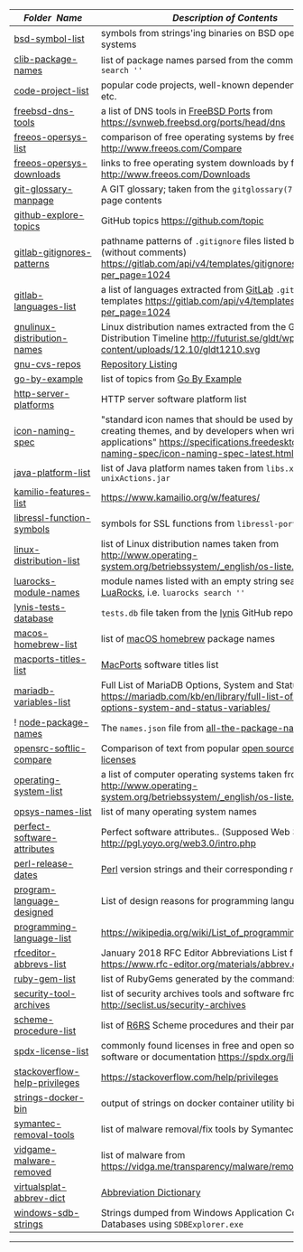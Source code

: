 |&nbsp;&nbsp;&nbsp;&nbsp;_Folder&nbsp;&nbsp;Name_&nbsp;&nbsp;&nbsp;&nbsp;| _Description of Contents_
|:----------------|--------------------------------------------------------------------------------------------------------------------------------------------------------
| [bsd-symbol-list](bsd-symbol-list.txt) |  symbols from strings'ing binaries on BSD operating systems 
| [clib-package-names](clib-package-names.txt) | list of package names parsed from the command `clib search ''`
| [code-project-list](code-project-list.txt) |  popular code projects, well-known dependencies, API's, etc. 
| [freebsd-dns-tools](freebsd-dns-tools.txt) |  a list of DNS tools in [FreeBSD Ports](https://wikipedia.org/wiki/FreeBSD_Ports) from <https://svnweb.freebsd.org/ports/head/dns> 
| [freeos-opersys-list](freeos-opersys-list.txt) |  comparison of free operating systems by freeos.com <http://www.freeos.com/Compare> 
| [freeos-opersys-downloads](freeos-opersys-downloads.md) |  links to free operating system downloads by freeos.com <http://www.freeos.com/Downloads> 
| [git-glossary-manpage](git-glossary-manpage.md) |  A GIT glossary; taken from the `gitglossary(7)` manual page contents 
| [github-explore-topics](github-explore-topics.txt) |  GitHub topics <https://github.com/topic> 
| [gitlab-gitignores-patterns](gitlab-gitignores-patterns.txt) |  pathname patterns of `.gitignore` files listed by GitLab API (without comments) <https://gitlab.com/api/v4/templates/gitignores?per_page=1024> 
| [gitlab-languages-list](gitlab-languages-list.txt) |  a list of languages extracted from [GitLab](https://gitlab.com) `.gitignore` templates <https://gitlab.com/api/v4/templates/gitignores?per_page=1024> 
| [gnulinux-distribution-names](gnulinux-distribution-names.txt) |  Linux distribution names extracted from the GNU/Linux Distribution Timeline <http://futurist.se/gldt/wp-content/uploads/12.10/gldt1210.svg> 
| [gnu-cvs-repos](gnu-cvs-repos.txt) |  [Repository Listing](http://cvs.savannah.gnu.org/viewvc) 
| [go-by-example](go-by-example.txt) |  list of topics from [Go By Example](https://gobyexample.com) 
| [http-server-platforms](http-server-platforms.txt) |  HTTP server software platform list 
| [icon-naming-spec](icon-naming-spec.txt) |  "standard icon names that should be used by artists when creating themes, and by developers when writing applications" <https://specifications.freedesktop.org/icon-naming-spec/icon-naming-spec-latest.html> 
| [java-platform-list](java-platform-list.txt) |  list of Java platform names taken from `libs.xml` `unixActions.jar` 
| [kamilio-features-list](kamilio-features-list.txt) |  <https://www.kamailio.org/w/features/> 
| [libressl-function-symbols](libressl-function-symbols.txt) |  symbols for SSL functions from `libressl-portable` 
| [linux-distribution-list](linux-distribution-list.txt) | list of Linux distribution names taken from <http://www.operating-system.org/betriebssystem/_english/os-liste.htm> 
| [luarocks-module-names](luarocks-module-names.txt) | module names listed with an empty string search using [LuaRocks](https://luarocks.org), i.e. `luarocks search ''`
| [lynis-tests-database](lynis-tests-database.txt) | `tests.db` file taken from the [lynis](https://github.com/CISOfy/lynis "Security auditing tool for UNIX-based systems") GitHub repository
| [macos-homebrew-list](macos-homebrew-list.txt) |  list of [macOS homebrew](https://brew.sh) package names 
| [macports-titles-list](macports-titles-list.txt) |  [MacPorts](https://www.macports.org) software titles list 
| [mariadb-variables-list](mariadb-variables-list.txt) |  Full List of MariaDB Options, System and Status Variables <https://mariadb.com/kb/en/library/full-list-of-mariadb-options-system-and-status-variables/> 
! [node-package-names](node-package-names.json) | The `names.json` file from [all-the-package-names](https://npmjs.com/package/all-the-package-names)  
| [opensrc-softlic-compare](opensrc-softlic-compare.md) |  Comparison of text from popular [open source software licenses](https://opensource.org/licenses) 
| [operating-system-list](operating-system-list.txt) |  a list of computer operating systems taken from <http://www.operating-system.org/betriebssystem/_english/os-liste.htm> 
| [opsys-names-list](opsys-names-list.txt) |  list of many operating system names 
| [perfect-software-attributes](perfect-software-attributes.txt) |  Perfect software attributes.. (Supposed Web 3.0 features) <http://pgl.yoyo.org/web3.0/intro.php> 
| [perl-release-dates](perl-release-dates.txt) |  [Perl](https://www.perl.org) version strings and their corresponding release dates 
| [program-language-designed](program-language-designed.txt) |  List of design reasons for programming languages 
| [programming-language-list](programming-language-list.txt) |  <https://wikipedia.org/wiki/List_of_programming_languages> 
| [rfceditor-abbrevs-list](rfceditor-abbrevs-list.txt) |  January 2018 RFC Editor Abbreviations List from <https://www.rfc-editor.org/materials/abbrev.expansion.txt> 
| [ruby-gem-list](ruby-gem-list.txt) |  list of RubyGems generated by the command: `gem search` 
| [security-tool-archives](security-tool-archives.txt) |  list of security archives tools and software from <http://seclist.us/security-archives> 
| [scheme-procedure-list](scheme-procedure-list.txt) | list of [R6RS](https://r6rs.org) Scheme procedures and their parameters
| [spdx-license-list](spdx-license-list.txt) |  commonly found licenses in free and open source software or documentation <https://spdx.org/licenses/> 
| [stackoverflow-help-privileges](stackoverflow-help-privileges.txt) |  <https://stackoverflow.com/help/privileges> 
| [strings-docker-bin](strings-docker-bin.txt) |  output of strings on docker container utility binary 
| [symantec-removal-tools](symantec-removal-tools.txt) |  list of malware removal/fix tools by Symantec 
| [vidgame-malware-removed](vidgame-malware-removed.txt) |  list of malware from <https://vidga.me/transparency/malware/removed.txt> 
| [virtualsplat-abbrev-dict](virtualsplat-abbrev-dict.txt) |  [Abbreviation Dictionary](virtualsplat.com/abbrevs) 
| [windows-sdb-strings](windows-sdb-strings.txt) |  Strings dumped from Windows Application Compatibility Databases using `SDBExplorer.exe` 

* * *


